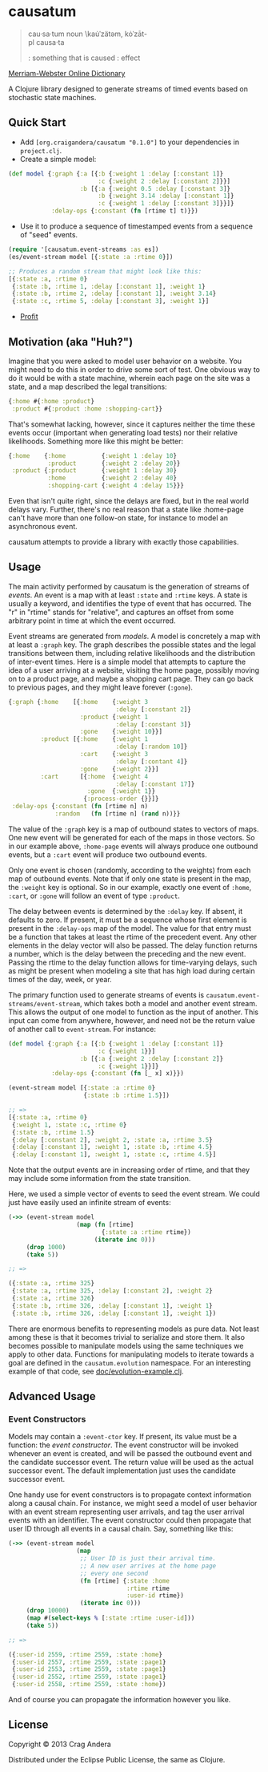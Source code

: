 # causatum

> cau·sa·tum noun \kau̇ˈzätəm, kȯˈzāt-\
> pl causa·ta
>
> : something that is caused : effect

[Merriam-Webster Online Dictionary](http://www.merriam-webster.com/dictionary/causatum)

A Clojure library designed to generate streams of timed events based
on stochastic state machines.

## Quick Start

* Add `[org.craigandera/causatum "0.1.0"]` to your dependencies in `project.clj`.
* Create a simple model:

```clojure
(def model {:graph {:a [{:b {:weight 1 :delay [:constant 1]}
                         :c {:weight 2 :delay [:constant 2]}}]
                    :b [{:a {:weight 0.5 :delay [:constant 3]}
                         :b {:weight 3.14 :delay [:constant 1]}
                         :c {:weight 1 :delay [:constant 3]}}]}
            :delay-ops {:constant (fn [rtime t] t)}})
```

* Use it to produce a sequence of timestamped events from a sequence
  of "seed" events.

```clojure
(require '[causatum.event-streams :as es])
(es/event-stream model [{:state :a :rtime 0}])

;; Produces a random stream that might look like this:
[{:state :a, :rtime 0}
 {:state :b, :rtime 1, :delay [:constant 1], :weight 1}
 {:state :b, :rtime 2, :delay [:constant 1], :weight 3.14}
 {:state :c, :rtime 5, :delay [:constant 3], :weight 1}]
```

* [Profit](http://knowyourmeme.com/memes/profit)

## Motivation (aka "Huh?")

Imagine that you were asked to model user behavior on a website. You
might need to do this in order to drive some sort of test. One obvious
way to do it would be with a state machine, wherein each page on the
site was a state, and a map described the legal transitions:

```clojure
{:home #{:home :product}
 :product #{:product :home :shopping-cart}}
```

That's somewhat lacking, however, since it captures neither the time
these events occur (important when generating load tests) nor their
relative likelihoods. Something more like this might be better:

```clojure
{:home    {:home          {:weight 1 :delay 10}
           :product       {:weight 2 :delay 20}}
 :product {:product       {:weight 1 :delay 30}
           :home          {:weight 2 :delay 40}
           :shopping-cart {:weight 4 :delay 15}}}
```

Even that isn't quite right, since the delays are fixed, but in the
real world delays vary. Further, there's no real reason that a state
like :home-page can't have more than one follow-on state, for instance
to model an asynchronous event.

causatum attempts to provide a library with exactly those
capabilities.

## Usage

The main activity performed by causatum is the generation of streams
of _events_. An event is a map with at least `:state` and `:rtime`
keys. A state is usually a keyword, and identifies the type of event
that has occurred. The "r" in "rtime" stands for "relative", and
captures an offset from some arbitrary point in time at which the
event occurred.

Event streams are generated from _models_. A model is concretely a map
with at least a `:graph` key. The graph describes the possible states
and the legal transitions between them, including relative likelihoods
and the distribution of inter-event times. Here is a simple model that
attempts to capture the idea of a user arriving at a website, visiting
the home page, possibly moving on to a product page, and maybe a
shopping cart page. They can go back to previous pages, and they might
leave forever (`:gone`).

```clojure
{:graph {:home    [{:home    {:weight 3
                              :delay [:constant 2]}
                    :product {:weight 1
                              :delay [:constant 3]}
                    :gone    {:weight 10}}]
         :product [{:home    {:weight 1
                              :delay [:random 10]}
                    :cart    {:weight 3
                              :delay [:contant 4]}
                    :gone    {:weight 2}}]
         :cart      [{:home  {:weight 4
                              :delay [:constant 17]}
                      :gone  {:weight 1}}
                     {:process-order {}}]}
 :delay-ops {:constant (fn [rtime n] n)
             :random   (fn [rtime n] (rand n))}}
```

The value of the `:graph` key is a map of outbound states to vectors
of maps. One new event will be generated for each of the maps in those
vectors. So in our example above, `:home-page` events will always
produce one outbound events, but a `:cart` event will produce two
outbound events.

Only one event is chosen (randomly, according to the weights) from
each map of outbound events. Note that if only one state is present in
the map, the `:weight` key is optional. So in our example, exactly one
event of `:home`, `:cart`, or `:gone` will follow an event of type
`:product`.

The delay between events is determined by the `:delay` key. If absent,
it defaults to zero. If present, it must be a sequence whose first
element is present in the `:delay-ops` map of the model. The value for
that entry must be a function that takes at least the rtime of the
precedent event. Any other elements in the delay vector will also be
passed. The delay function returns a number, which is the delay
between the preceding and the new event. Passing the rtime to the
delay function allows for time-varying delays, such as might be
present when modeling a site that has high load during certain times
of the day, week, or year.

The primary function used to generate streams of events is
`causatum.event-streams/event-stream`, which takes both a model and
another event stream. This allows the output of one model to function
as the input of another. This input can come from anywhere, however,
and need not be the return value of another call to `event-stream`.
For instance:

```clojure
(def model {:graph {:a [{:b {:weight 1 :delay [:constant 1]}
                         :c {:weight 1}}]
                    :b [{:a {:weight 2 :delay [:constant 2]}
                         :c {:weight 1}}]}
            :delay-ops {:constant (fn [_ x] x)}})

(event-stream model [{:state :a :rtime 0}
                     {:state :b :rtime 1.5}])

;; =>
[{:state :a, :rtime 0}
 {:weight 1, :state :c, :rtime 0}
 {:state :b, :rtime 1.5}
 {:delay [:constant 2], :weight 2, :state :a, :rtime 3.5}
 {:delay [:constant 1], :weight 1, :state :b, :rtime 4.5}
 {:delay [:constant 1], :weight 1, :state :c, :rtime 4.5}]

```

Note that the output events are in increasing order of rtime, and that
they may include some information from the state transition.

Here, we used a simple vector of events to seed the event stream. We
could just have easily used an infinite stream of events:

```clojure
(->> (event-stream model
                   (map (fn [rtime]
                          {:state :a :rtime rtime})
                        (iterate inc 0)))
     (drop 1000)
     (take 5))

;; =>

({:state :a, :rtime 325}
 {:state :a, :rtime 325, :delay [:constant 2], :weight 2}
 {:state :a, :rtime 326}
 {:state :b, :rtime 326, :delay [:constant 1], :weight 1}
 {:state :b, :rtime 326, :delay [:constant 1], :weight 1})


```

There are enormous benefits to representing models as pure data. Not
least among these is that it becomes trivial to serialize and store
them. It also becomes possible to manipulate models using the same
techniques we apply to other data. Functions for manipulating models
to iterate towards a goal are defined in the `causatum.evolution`
namespace. For an interesting example of that code, see
[doc/evolution-example.clj](https://github.com/candera/causatum/blob/master/doc/evolution-example.clj).

## Advanced Usage

### Event Constructors

Models may contain a `:event-ctor` key. If present, its value must be
a function: the _event constructor_. The event constructor will be
invoked whenever an event is created, and will be passed the outbound
event and the candidate successor event. The return value will be used
as the actual successor event. The default implementation just uses
the candidate successor event.

One handy use for event constructors is to propagate context
information along a causal chain. For instance, we might seed a model
of user behavior with an event stream representing user arrivals, and
tag the user arrival events with an identifier. The event constructor
could then propagate that user ID through all events in a causal
chain. Say, something like this:

```clojure
(->> (event-stream model
                   (map
                    ;; User ID is just their arrival time.
                    ;; A new user arrives at the home page
                    ;; every one second
                    (fn [rtime] {:state :home
                                 :rtime rtime
                                 :user-id rtime})
                    (iterate inc 0)))
     (drop 10000)
     (map #(select-keys % [:state :rtime :user-id]))
     (take 5))

;; =>

({:user-id 2559, :rtime 2559, :state :home}
 {:user-id 2557, :rtime 2559, :state :page1}
 {:user-id 2553, :rtime 2559, :state :page1}
 {:user-id 2552, :rtime 2559, :state :page1}
 {:user-id 2558, :rtime 2559, :state :home})
```

And of course you can propagate the information however you like.

## License

Copyright © 2013 Crag Andera

Distributed under the Eclipse Public License, the same as Clojure.
